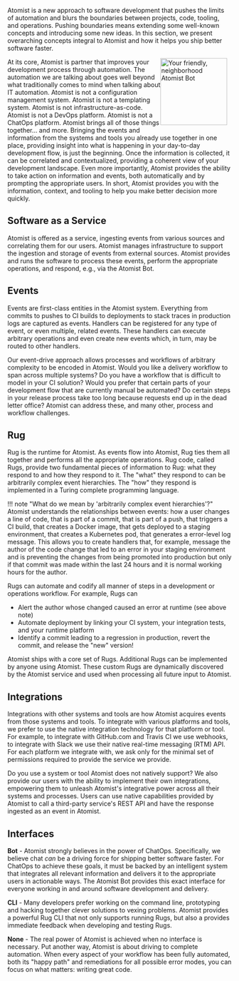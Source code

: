 Atomist is a new approach to software development that pushes the
limits of automation and blurs the boundaries between projects, code,
tooling, and operations.  Pushing boundaries means extending some
well-known concepts and introducing some new ideas.  In this section,
we present overarching concepts integral to Atomist and how it
helps you ship better software faster.

<img style="float:right; margin-top:0px; margin-left:0px; margin-right:10px; margin-bottom:10px;" src="/images/atomist-bot-color.jpg" width="150px" height="150px" alt="Your friendly, neighborhood Atomist Bot"/>

At its core, Atomist is partner that improves your development process
through automation.  The automation we are talking about goes well
beyond what traditionally comes to mind when talking about IT
automation.  Atomist is not a configuration management system.
Atomist is not a templating system.  Atomist is not
infrastructure-as-code.  Atomist is not a DevOps platform.  Atomist is
not a ChatOps platform.  Atomist brings all of those things
together&hellip; and more.  Bringing the events and information from
the systems and tools you already use together in one place, providing
insight into what is happening in your day-to-day development flow, is
just the beginning.  Once the information is collected, it can be
correlated and contextualized, providing a coherent view of your
development landscape.  Even more importantly, Atomist provides the
ability to take action on information and events, both automatically
and by prompting the appropriate users.  In short, Atomist provides
you with the information, context, and tooling to help you make better
decision more quickly.

## Software as a Service

Atomist is offered as a service, ingesting events from various sources
and correlating them for our users.  Atomist manages infrastructure to
support the ingestion and storage of events from external sources.
Atomist provides and runs the software to process these events,
perform the appropriate operations, and respond, e.g., via the Atomist
Bot.

## Events

Events are first-class entities in the Atomist system.  Everything
from commits to pushes to CI builds to deployments to stack traces in
production logs are captured as events.  Handlers can be registered
for any type of event, or even multiple, related events.  These
handlers can execute arbitrary operations and even create new events
which, in turn, may be routed to other handlers.

Our event-drive approach allows processes and workflows of arbitrary
complexity to be encoded in Atomist.  Would you like a delivery
workflow to span across multiple systems?  Do you have a workflow that
is difficult to model in your CI solution?  Would you prefer that
certain parts of your development flow that are currently manual be
automated?  Do certain steps in your release process take too long
because requests end up in the dead letter office?  Atomist can
address these, and many other, process and workflow challenges.

## Rug

<!-- *That rug really tied the room together, did it not?* -->

Rug is the runtime for Atomist.  As events flow into Atomist, Rug ties
them all together and performs all the appropriate operations.  Rug
code, called Rugs, provide two fundamental pieces of information to
Rug: what they respond to and how they respond to it.  The "what" they
respond to can be arbitrarily complex event hierarchies.  The "how"
they respond is implemented in a Turing complete programming language.

!!! note "What do we mean by 'arbitrarily complex event hierarchies'?"
    Atomist understands the relationships between events: how a user
    changes a line of code, that is part of a commit, that is part of
    a push, that triggers a CI build, that creates a Docker image,
    that gets deployed to a staging environment, that creates a
    Kubernetes pod, that generates a error-level log message.  This
    allows you to create handlers that, for example, message the
    author of the code change that led to an error in your staging
    environment and is preventing the changes from being promoted into
    production but only if that commit was made within the last 24
    hours and it is normal working hours for the author.

Rugs can automate and codify all manner of steps in a development or
operations workflow.  For example, Rugs can

-   Alert the author whose changed caused an error at runtime (see
    above note)
-   Automate deployment by linking your CI system, your integration
    tests, and your runtime platform
-   Identify a commit leading to a regression in production, revert
    the commit, and release the "new" version!

Atomist ships with a core set of Rugs.  Additional Rugs can be
implemented by anyone using Atomist.  These custom Rugs are
dynamically discovered by the Atomist service and used when processing
all future input to Atomist.

## Integrations

Integrations with other systems and tools are how Atomist acquires
events from those systems and tools.  To integrate with various
platforms and tools, we prefer to use the native integration
technology for that platform or tool.  For example, to integrate with
GitHub.com and Travis CI we use webhooks, to integrate with Slack we
use their native real-time messaging (RTM) API.  For each platform we
integrate with, we ask only for the minimal set of permissions
required to provide the service we provide.

Do you use a system or tool Atomist does not natively support?  We
also provide our users with the ability to implement their own
integrations, empowering them to unleash Atomist's integrative power
across all their systems and processes.  Users can use native
capabilities provided by Atomist to call a third-party service's REST
API and have the response ingested as an event in Atomist.

## Interfaces

**Bot** - Atomist strongly believes in the power of ChatOps.
Specifically, we believe chat *can* be a driving force for shipping
better software faster.  For ChatOps to achieve these goals, it must
be backed by an intelligent system that integrates all relevant
information and delivers it to the appropriate users in actionable
ways.  The Atomist Bot provides this exact interface for everyone
working in and around software development and delivery.

**CLI** - Many developers prefer working on the command line,
prototyping and hacking together clever solutions to vexing problems.
Atomist provides a powerful Rug CLI that not only supports running
Rugs, but also a provides immediate feedback when developing and
testing Rugs.

**None** - The real power of Atomist is achieved when no interface is
necessary.  Put another way, Atomist is about driving to complete
automation.  When every aspect of your workflow has been fully
automated, both its "happy path" and remediations for all possible
error modes, you can focus on what matters: writing great code.
